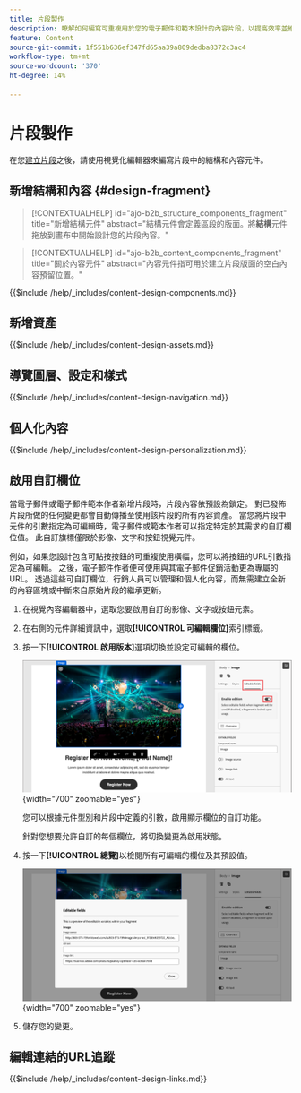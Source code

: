 ```yaml
---
title: 片段製作
description: 瞭解如何編寫可重複用於您的電子郵件和範本設計的內容片段，以提高效率並維護設計和品牌標準。
feature: Content
source-git-commit: 1f551b636ef347fd65aa39a809dedba8372c3ac4
workflow-type: tm+mt
source-wordcount: '370'
ht-degree: 14%

---
```


# 片段製作

在您[建立片段](./fragments.md#create-fragments)之後，請使用視覺化編輯器來編寫片段中的結構和內容元件。

## 新增結構和內容 {#design-fragment}

>[!CONTEXTUALHELP]
>id="ajo-b2b_structure_components_fragment"
>title="新增結構元件"
>abstract="結構元件會定義區段的版面。將&#x200B;**結構**&#x200B;元件拖放到畫布中開始設計您的片段內容。"

>[!CONTEXTUALHELP]
>id="ajo-b2b_content_components_fragment"
>title="關於內容元件"
>abstract="內容元件指可用於建立片段版面的空白內容預留位置。"

{{$include /help/_includes/content-design-components.md}}

## 新增資產

{{$include /help/_includes/content-design-assets.md}}

## 導覽圖層、設定和樣式

{{$include /help/_includes/content-design-navigation.md}}

## 個人化內容

{{$include /help/_includes/content-design-personalization.md}}

## 啟用自訂欄位

當電子郵件或電子郵件範本作者新增片段時，片段內容依預設為鎖定。 對已發佈片段所做的任何變更都會自動傳播至使用該片段的所有內容資產。 當您將片段中元件的引數指定為可編輯時，電子郵件或範本作者可以指定特定於其需求的自訂欄位值。 此自訂旗標僅限於影像、文字和按鈕視覺元件。

例如，如果您設計包含可點按按鈕的可重複使用橫幅，您可以將按鈕的URL引數指定為可編輯。 之後，電子郵件作者便可使用與其電子郵件促銷活動更為專屬的URL。 透過這些可自訂欄位，行銷人員可以管理和個人化內容，而無需建立全新的內容區塊或中斷來自原始片段的繼承更新。

1. 在視覺內容編輯器中，選取您要啟用自訂的影像、文字或按鈕元素。

1. 在右側的元件詳細資訊中，選取&#x200B;**[!UICONTROL 可編輯欄位]**&#x200B;索引標籤。

1. 按一下&#x200B;**[!UICONTROL 啟用版本]**&#x200B;選項切換並設定可編輯的欄位。

   ![啟用片段影像元件的可編輯欄位](./assets/fragment-editable-fields-image.png){width="700" zoomable="yes"}

   您可以根據元件型別和片段中定義的引數，啟用顯示欄位的自訂功能。

   針對您想要允許自訂的每個欄位，將切換變更為啟用狀態。

1. 按一下&#x200B;**[!UICONTROL 總覽]**&#x200B;以檢閱所有可編輯的欄位及其預設值。

   ![檢閱可編輯的欄位及其預設值](./assets/fragment-editable-fields-image-overview.png){width="700" zoomable="yes"}

1. 儲存您的變更。

## 編輯連結的URL追蹤

{{$include /help/_includes/content-design-links.md}}
